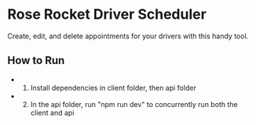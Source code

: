 # Rose Rocket Driver Scheduler

Create, edit, and delete appointments for your drivers with this handy tool.

## How to Run

- 1. Install dependencies in client folder, then api folder
- 2. In the api folder, run "npm run dev" to concurrently run both the client and api
